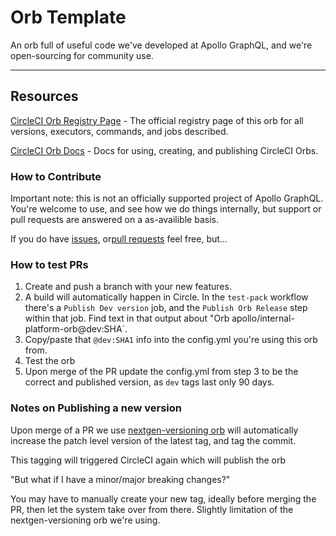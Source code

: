 # Orb Template

<!---
[![CircleCI Build Status](https://circleci.com/gh/apollographql/internal-platform-orb.svg?style=shield "CircleCI Build Status")](https://circleci.com/gh/apollographql/internal-platform-orb) [![CircleCI Orb Version](https://badges.circleci.com/orbs/apollo/internal-platform-orb.svg)](https://circleci.com/orbs/registry/orb/apollo/internal-platform-orb) [![GitHub License](https://img.shields.io/badge/license-MIT-lightgrey.svg)](https://raw.githubusercontent.com/apollographql/internal-platform-orb/master/LICENSE) [![CircleCI Community](https://img.shields.io/badge/community-CircleCI%20Discuss-343434.svg)](https://discuss.circleci.com/c/ecosystem/orbs)

--->

An orb full of useful code we've developed at Apollo GraphQL, and we're open-sourcing for community use.

---

## Resources

[CircleCI Orb Registry Page](https://circleci.com/orbs/registry/orb/apollographql/internal-platform-orb) - The official registry page of this orb for all versions, executors, commands, and jobs described.

[CircleCI Orb Docs](https://circleci.com/docs/2.0/orb-intro/#section=configuration) - Docs for using, creating, and publishing CircleCI Orbs.

### How to Contribute

Important note: this is not an officially supported project of Apollo GraphQL. You're welcome to use, and see how we do things internally, but support or pull requests are answered on a as-availible basis.

If you do have [issues](https://github.com/apollographql/internal-platform-orb/issues), or[pull requests](https://github.com/apollographql/internal-platform-orb/pulls) feel free, but...


### How to test PRs
1. Create and push a branch with your new features.
2. A build will automatically happen in Circle. In the `test-pack` workflow there's a `Publish Dev version` job, and the `Publish Orb Release` step within that job. Find text in that output about "Orb apollo/internal-platform-orb@dev:SHA`.
3. Copy/paste that `@dev:SHA1` info into the config.yml you're using this orb from.
4. Test the orb
5. Upon merge of the PR update the config.yml from step 3 to be the correct and published version, as `dev` tags last only 90 days.

### Notes on Publishing a new version

Upon merge of a PR we use [nextgen-versioning orb](https://circleci.com/developer/orbs/orb/mybudget-dev/nextgen-versioning) will automatically increase the patch level version of the latest tag, and tag the commit.

This tagging will triggered CircleCI again which will publish the orb

"But what if I have a minor/major breaking changes?"

You may have to manually create your new tag, ideally before merging the PR, then let the system take over from there. Slightly limitation of the nextgen-versioning orb we're using.
